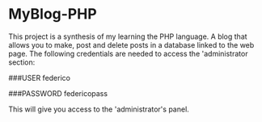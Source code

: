 # MyBlog-PHP

This project is a synthesis of my learning the PHP language. A blog that allows you to make, post and delete posts in a database linked to the web page.
The following credentials are needed to access the 'administrator section:

###USER
federico

###PASSWORD
federicopass

This will give you access to the 'administrator's panel.

